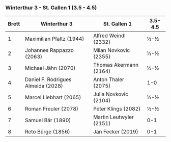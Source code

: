 ### Winterthur 3 - St. Gallen 1 (3.5 - 4.5)

| Brett | Winterthur 3                       | St. Gallen 1            | 3.5-4.5 |
|-------|------------------------------------|-------------------------|---------|
| 1     | Maximilian Pfaltz (1944)           | Alfred Weindl (2332)    | ½-½     |
| 2     | Johannes Rappazzo (2063)           | Milan Novkovic (2355)   | ½-½     |
| 3     | Michael Jähn (2070)                | Thomas Akermann (2164)  | ½-½     |
| 4     | Daniel F. Rodrigues Almeida (2028) | Anton Thaler (2075)     | 1-0     |
| 5     | Marcel Liebhart (2065)             | Julia Novkovic (2104)   | ½-½     |
| 6     | Roman Freuler (2078)               | Peter Klings (2082)     | ½-½     |
| 7     | Samuel Bär (1890)                  | Martin Leutwyler (2151) | 0-1     |
| 8     | Reto Bürge (1856)                  | Jan Fecker (2019)       | 0-1     |
